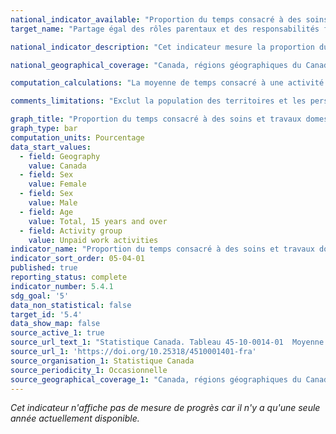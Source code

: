 ```yaml
---
national_indicator_available: "Proportion du temps consacré à des soins et travaux domestiques non rémunérés"
target_name: "Partage égal des rôles parentaux et des responsabilités familiales"

national_indicator_description: "Cet indicateur mesure la proportion du temps consacré à des soins et travaux domestiques non rémunérés. Les activités de soins et de travaux domestiques non rémunérés comprennent les tâches domestiques, les soins à un enfant du ménage de moins de 18 ans ou adulte du ménage ainsi que le magasinage de biens ou de services."

national_geographical_coverage: "Canada, régions géographiques du Canada et provinces"

computation_calculations: "La moyenne de temps consacré à une activité est une moyenne quotidienne basée sur les sept jours de la semaine. La proportion de la journée est basée sur une journée de 24 heures."

comments_limitations: "Exclut la population des territoires et les personnes institutionalisées."

graph_title: "Proportion du temps consacré à des soins et travaux domestiques non rémunérés"
graph_type: bar
computation_units: Pourcentage
data_start_values:
  - field: Geography
    value: Canada
  - field: Sex
    value: Female
  - field: Sex
    value: Male
  - field: Age
    value: Total, 15 years and over
  - field: Activity group
    value: Unpaid work activities
indicator_name: "Proportion du temps consacré à des soins et travaux domestiques non rémunérés"
indicator_sort_order: 05-04-01
published: true
reporting_status: complete
indicator_number: 5.4.1
sdg_goal: '5'
data_non_statistical: false
target_id: '5.4'
data_show_map: false
source_active_1: true
source_url_text_1: "Statistique Canada. Tableau 45-10-0014-01  Moyenne de temps consacré en heures par jour à diverses activités par groupe d'âge et sexe, 15 ans et plus, Canada et provinces"
source_url_1: 'https://doi.org/10.25318/4510001401-fra'
source_organisation_1: Statistique Canada
source_periodicity_1: Occasionnelle
source_geographical_coverage_1: "Canada, régions géographiques du Canada et provinces"
---
```

<i>Cet indicateur n'affiche pas de mesure de progrès car il n'y a qu'une seule année actuellement disponible.</i>
